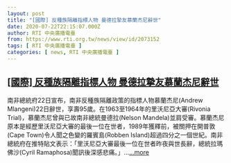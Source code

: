 ```yaml
---
layout: post
title: "[國際] 反種族隔離指標人物 曼德拉摯友慕蘭杰尼辭世"
date: 2020-07-22T22:15:07.000Z
author: RTI 中央廣播電臺
from: https://www.rti.org.tw/news/view/id/2073152
tags: [ RTI 中央廣播電臺 ]
categories: [ news, RTI 中央廣播電臺 ]
---
```

<!--1595456107000-->
[[國際] 反種族隔離指標人物 曼德拉摯友慕蘭杰尼辭世](https://www.rti.org.tw/news/view/id/2073152)
------

<div>
南非總統府22日宣布，南非反種族隔離政策的指標人物慕蘭杰尼(Andrew Mlangeni)22日辭世，享壽95歲。在1963至1964年的里沃尼亞大審(Rivonia Trial)，慕蘭杰尼曾與已故南非總統曼德拉(Nelson Mandela)並肩受審。慕蘭杰尼原本是經歷里沃尼亞大審的最後一位在世者，1989年獲釋前，被關押在開普敦(Cape Town)令人聞之色變的羅賓島(Robben Island)超過四分之一個世紀。南非總統府在推特貼文表示：「里沃尼亞大審最後一位在世者昨夜與世長辭，總統拉瑪佛沙(Cyril Ramaphosa)聞訊後深感悲痛。」...<a target="_blank" href="https://www.rti.org.tw/news/view/id/2073152">...more</a>
</div>
